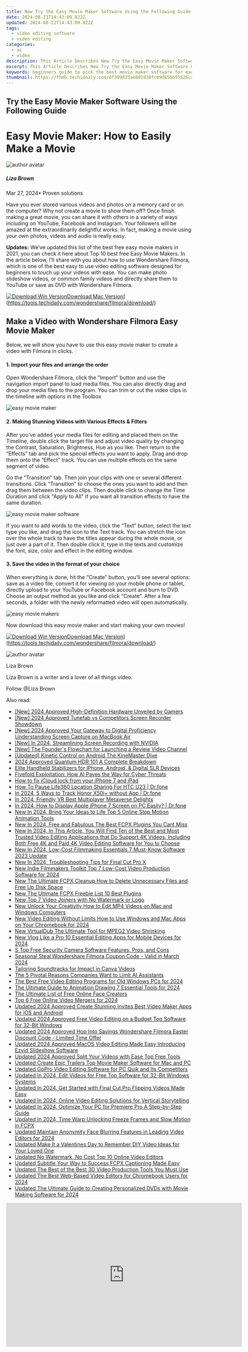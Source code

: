 ```yaml
---
title: New Try the Easy Movie Maker Software Using the Following Guide for 2024
date: 2024-08-21T14:43:09.822Z
updated: 2024-08-22T14:43:09.822Z
tags: 
  - video editing software
  - video editing
categories: 
  - ai
  - video
description: This Article Describes New Try the Easy Movie Maker Software Using the Following Guide for 2024
excerpt: This Article Describes New Try the Easy Movie Maker Software Using the Following Guide for 2024
keywords: beginners guide to pick the best movie maker software for mac,try the easy movie maker software using the following guide,mac movie making made easy a beginners guide to selecting the right software,new to video editing find the best mac movie maker software for you,from zero to hero choosing the ideal movie maker software for mac users,the ultimate guide to movie trailer software for mac and windows,the complete guide to downloading and using windows movie maker for free
thumbnail: https://thmb.techidaily.com/0f399835ae801930fc09d856b55526ca68007b6aa28f7cfc8442056063114a14.jpg
---
```


## Try the Easy Movie Maker Software Using the Following Guide

# Easy Movie Maker: How to Easily Make a Movie

![author avatar](https://lh5.googleusercontent.com/-AIMmjowaFs4/AAAAAAAAAAI/AAAAAAAAABc/Y5UmwDaI7HU/s250-c-k/photo.jpg)

##### Liza Brown

 Mar 27, 2024• Proven solutions

Have you ever stored various videos and photos on a memory card or on the computer? Why not create a movie to show them off? Once finish making a great movie, you can share it with others in a variety of ways including on YouTube, Facebook and Instagram. Your followers will be amazed at the extraordinarily delightful works. In fact, making a movie using your own photos, videos and audio is really easy.

 **Updates:** We’ve updated this list of the best free easy movie makers in 2021, you can check it here about Top 10 best free Easy Movie Makers. In the article below, I’ll share with you about how to use Wondershare Filmora, which is one of the best easy to use video editing software designed for beginners to touch up your videos with ease. You can make photo slideshow videos, or common family videos and directly share them to YouTube or save as DVD with Wondershare Filmora.

[![Download Win Version](https://images.wondershare.com/filmora/guide/download-btn-win.jpg)](https://tools.techidaily.com/wondershare/filmora/download/)[Download Mac Version](https://images.wondershare.com/filmora/guide/download-btn-mac.jpg)](https://tools.techidaily.com/wondershare/filmora/download/)

## Make a Video with Wondershare Filmora Easy Movie Maker

Below, we will show you have to use this easy movie maker to create a video with Filmora in clicks.

#### 1\.  Import your files and arrange the order

Open Wondershare Filmora, click the "Import" button and use the navigation import panel to load media files. You can also directly drag and drop your media files to the program. You can trim or cut the video clips in the timeline with options in the Toolbox

![easy movie maker](https://images.wondershare.com/filmora/article-images/video-editor-main-interface-1.jpg)

#### 2\.  Making Stunning Videos with Various Effects & Filters

After you’ve added your media files for editing and placed them on the Timeline, double click the target file and adjust video quality by changing the Contrast, Saturation, Brightness, Hue as you like. Then return to the “Effects” tab and pick the special effects you want to apply. Drag and drop them onto the “Effect” track. You can use multiple effects on the same segment of video.

Go the “Transition” tab. Then join your clips with one or several different transitions. Click “Transition” to choose the ones you want to add and then drag them between the video clips. Then double click to change the Time Duration and click "Apply to All" if you want all transition effects to have the same duration.

![easy movie maker software](https://images.wondershare.com/filmora/article-images/adjust-the-effects.jpg)

If you want to add words to the video, click the “Text” button, select the text type you like, and drag the icon to the Text track. You can stretch the icon over the whole track to have the titles appear during the whole movie, or just over a part of it. Then double click it, type in the texts and customize the font, size, color and effect in the editing window.

#### 3\. Save the video in the format of your choice

When everything is done, hit the “Create” button, you'll see several options: save as a video file, convert it for viewing on your mobile phone or tablet, directly upload to your YouTube or Facebook account and burn to DVD. Choose an output method as you like and click “Create”. After a few seconds, a folder with the newly reformatted video will open automatically.

![easy movie makers](https://images.wondershare.com/filmora/article-images/filmora9-export-options.jpg)

Now download this easy movie maker and start making your own movies!

[![Download Win Version](https://images.wondershare.com/filmora/guide/download-btn-win.jpg)](https://tools.techidaily.com/wondershare/filmora/download/)[Download Mac Version](https://images.wondershare.com/filmora/guide/download-btn-mac.jpg)](https://tools.techidaily.com/wondershare/filmora/download/)

![author avatar](https://lh5.googleusercontent.com/-AIMmjowaFs4/AAAAAAAAAAI/AAAAAAAAABc/Y5UmwDaI7HU/s250-c-k/photo.jpg)

Liza Brown

Liza Brown is a writer and a lover of all things video.

Follow @Liza Brown

<span class="atpl-alsoreadstyle">Also read:</span>
<div><ul>
<li><a href="https://eaxpv-info.techidaily.com/new-2024-approved-high-definition-hardware-unveiled-by-gamers/"><u>[New] 2024 Approved  High-Definition Hardware Unveiled by Gamers</u></a></li>
<li><a href="https://desktop-recording.techidaily.com/new-2024-approved-tunefab-vs-competitors-screen-recorder-showdown/"><u>[New] 2024 Approved  Tunefab vs Competitors  Screen Recorder Showdown</u></a></li>
<li><a href="https://screen-mirroring-recording.techidaily.com/new-2024-approved-your-gateway-to-digital-proficiency-understanding-screen-capture-on-macbook-air/"><u>[New] 2024 Approved  Your Gateway to Digital Proficiency  Understanding Screen Capture on MacBook Air</u></a></li>
<li><a href="https://digital-screen-recording.techidaily.com/new-in-2024-streamlining-screen-recording-with-nvidia/"><u>[New] In 2024, Streamlining Screen Recording with NVIDIA</u></a></li>
<li><a href="https://some-guidance.techidaily.com/new-the-founders-flowchart-for-launching-a-review-video-channel/"><u>[New] The Founder's Flowchart for Launching a Review Video Channel</u></a></li>
<li><a href="https://extra-support.techidaily.com/updated-kinetic-control-on-android-the-kinemaster-dive/"><u>[Updated] Kinetic Control on Android  The KineMaster Dive</u></a></li>
<li><a href="https://extra-support.techidaily.com/2024-approved-quantum-hdr-101-a-complete-breakdown/"><u>2024 Approved  Quantum HDR 101  A Complete Breakdown</u></a></li>
<li><a href="https://extra-information.techidaily.com/elite-handheld-stabilizers-for-iphone-android-and-digital-slr-devices/"><u>Elite Handheld Stabilizers for iPhone, Android, & Digital SLR Devices</u></a></li>
<li><a href="https://tech-revival.techidaily.com/fivefold-exploitation-how-ai-paves-the-way-for-cyber-threats/"><u>Fivefold Exploitation: How AI Paves the Way for Cyber Threats</u></a></li>
<li><a href="https://activate-lock.techidaily.com/how-to-fix-icloud-lock-from-your-iphone-7-and-ipad-by-drfone-ios/"><u>How to fix iCloud lock from your iPhone 7 and iPad</u></a></li>
<li><a href="https://location-social.techidaily.com/how-to-pause-life360-location-sharing-for-htc-u23-drfone-by-drfone-virtual-android/"><u>How To Pause Life360 Location Sharing For HTC U23 | Dr.fone</u></a></li>
<li><a href="https://android-location-track.techidaily.com/in-2024-5-ways-to-track-honor-x50iplus-without-app-drfone-by-drfone-virtual-android/"><u>In 2024, 5 Ways to Track Honor X50i+ without App | Dr.fone</u></a></li>
<li><a href="https://some-knowledge.techidaily.com/in-2024-friendly-vr-best-multiplayer-metaverse-delights/"><u>In 2024, Friendly VR  Best Multiplayer Metaverse Delights</u></a></li>
<li><a href="https://screen-mirror.techidaily.com/in-2024-how-to-display-apple-iphone-7-screen-on-pc-easily-drfone-by-drfone-ios/"><u>In 2024, How to Display Apple iPhone 7 Screen on PC Easily? | Dr.fone</u></a></li>
<li><a href="https://ai-driven-video-production.techidaily.com/new-in-2024-bring-your-ideas-to-life-top-5-online-stop-motion-animation-tools/"><u>New In 2024, Bring Your Ideas to Life Top 5 Online Stop Motion Animation Tools</u></a></li>
<li><a href="https://ai-driven-video-production.techidaily.com/new-in-2024-free-and-fabulous-the-best-fcpx-plugins-you-cant-miss/"><u>New In 2024, Free and Fabulous The Best FCPX Plugins You Cant Miss</u></a></li>
<li><a href="https://ai-driven-video-production.techidaily.com/new-in-2024-in-this-article-you-will-find-ten-of-the-best-and-most-trusted-video-editing-applications-that-do-support-4k-videos-including-both-free-4k-and-p/"><u>New In 2024, In This Article, You Will Find Ten of the Best and Most Trusted Video Editing Applications that Do Support 4K Videos, Including Both Free 4K and Paid 4K Video Editing Software for You to Choose</u></a></li>
<li><a href="https://ai-driven-video-production.techidaily.com/new-in-2024-low-cost-filmmaking-essentials-7-must-know-software-2023-update/"><u>New In 2024, Low-Cost Filmmaking Essentials 7 Must-Know Software 2023 Update</u></a></li>
<li><a href="https://ai-driven-video-production.techidaily.com/new-in-2024-troubleshooting-tips-for-final-cut-pro-x/"><u>New In 2024, Troubleshooting Tips for Final Cut Pro X</u></a></li>
<li><a href="https://ai-driven-video-production.techidaily.com/new-indie-filmmakers-toolkit-top-7-low-cost-video-production-software-for-2024/"><u>New Indie Filmmakers Toolkit Top 7 Low-Cost Video Production Software for 2024</u></a></li>
<li><a href="https://ai-driven-video-production.techidaily.com/new-the-ultimate-fcpx-cleanup-how-to-delete-unnecessary-files-and-free-up-disk-space/"><u>New The Ultimate FCPX Cleanup How to Delete Unnecessary Files and Free Up Disk Space</u></a></li>
<li><a href="https://ai-driven-video-production.techidaily.com/new-the-ultimate-fcpx-freebie-list-10-best-plugins/"><u>New The Ultimate FCPX Freebie List 10 Best Plugins</u></a></li>
<li><a href="https://ai-driven-video-production.techidaily.com/new-top-7-video-joiners-with-no-watermark-or-logo/"><u>New Top 7 Video Joiners with No Watermark or Logo</u></a></li>
<li><a href="https://ai-driven-video-production.techidaily.com/new-unlock-your-creativity-how-to-edit-mp4-videos-on-mac-and-windows-computers/"><u>New Unlock Your Creativity How to Edit MP4 Videos on Mac and Windows Computers</u></a></li>
<li><a href="https://ai-driven-video-production.techidaily.com/new-video-editing-without-limits-how-to-use-windows-and-mac-apps-on-your-chromebook-for-2024/"><u>New Video Editing Without Limits How to Use Windows and Mac Apps on Your Chromebook for 2024</u></a></li>
<li><a href="https://ai-driven-video-production.techidaily.com/new-virtualdub-the-ultimate-tool-for-mpeg2-video-shrinking/"><u>New VirtualDub The Ultimate Tool for MPEG2 Video Shrinking</u></a></li>
<li><a href="https://ai-driven-video-production.techidaily.com/new-vlog-like-a-pro-10-essential-editing-apps-for-mobile-devices-for-2024/"><u>New Vlog Like a Pro 10 Essential Editing Apps for Mobile Devices for 2024</u></a></li>
<li><a href="https://ai-driven-video-production.techidaily.com/s-top-free-security-camera-software-features-pros-and-cons/"><u>S Top Free Security Camera Software Features, Pros, and Cons</u></a></li>
<li><a href="https://ai-driven-video-production.techidaily.com/seasonal-steal-wondershare-filmora-coupon-code-valid-in-march-2024/"><u>Seasonal Steal Wondershare Filmora Coupon Code - Valid in March 2024</u></a></li>
<li><a href="https://extra-tips.techidaily.com/tailoring-soundtracks-for-impact-in-canva-videos/"><u>Tailoring Soundtracks for Impact in Canva Videos</u></a></li>
<li><a href="https://tech-revival.techidaily.com/the-5-pivotal-reasons-companies-want-to-limit-ai-assistants/"><u>The 5 Pivotal Reasons Companies Want to Limit AI Assistants</u></a></li>
<li><a href="https://ai-driven-video-production.techidaily.com/the-best-free-video-editing-programs-for-old-windows-pcs-for-2024/"><u>The Best Free Video Editing Programs for Old Windows PCs for 2024</u></a></li>
<li><a href="https://ai-driven-video-production.techidaily.com/the-ultimate-guide-to-animation-drawing-7-essential-tools-for-2024/"><u>The Ultimate Guide to Animation Drawing 7 Essential Tools for 2024</u></a></li>
<li><a href="https://ai-driven-video-production.techidaily.com/the-ultimate-list-of-free-online-face-creators/"><u>The Ultimate List of Free Online Face Creators</u></a></li>
<li><a href="https://ai-driven-video-production.techidaily.com/top-6-free-online-video-mergers-for-2024/"><u>Top 6 Free Online Video Mergers for 2024</u></a></li>
<li><a href="https://ai-driven-video-production.techidaily.com/updated-2024-approved-create-stunning-invites-best-video-maker-apps-for-ios-and-android/"><u>Updated 2024 Approved Create Stunning Invites Best Video Maker Apps for iOS and Android</u></a></li>
<li><a href="https://ai-driven-video-production.techidaily.com/updated-2024-approved-free-video-editing-on-a-budget-top-software-for-32-bit-windows/"><u>Updated 2024 Approved Free Video Editing on a Budget Top Software for 32-Bit Windows</u></a></li>
<li><a href="https://ai-driven-video-production.techidaily.com/updated-2024-approved-hop-into-savings-wondershare-filmora-easter-discount-code-limited-time-offer/"><u>Updated 2024 Approved Hop Into Savings Wondershare Filmora Easter Discount Code - Limited Time Offer</u></a></li>
<li><a href="https://ai-driven-video-production.techidaily.com/updated-2024-approved-macos-video-editing-made-easy-introducing-ezvid-slideshow-software/"><u>Updated 2024 Approved MacOS Video Editing Made Easy Introducing Ezvid Slideshow Software</u></a></li>
<li><a href="https://ai-driven-video-production.techidaily.com/updated-2024-approved-split-your-videos-with-ease-top-free-tools/"><u>Updated 2024 Approved Split Your Videos with Ease Top Free Tools</u></a></li>
<li><a href="https://ai-driven-video-production.techidaily.com/updated-create-epic-trailers-top-movie-maker-software-for-mac-and-pc/"><u>Updated Create Epic Trailers Top Movie Maker Software for Mac and PC</u></a></li>
<li><a href="https://ai-driven-video-production.techidaily.com/updated-gopro-video-editing-software-for-pc-quik-and-its-competitors/"><u>Updated GoPro Video Editing Software for PC Quik and Its Competitors</u></a></li>
<li><a href="https://ai-driven-video-production.techidaily.com/updated-in-2024-edit-videos-for-free-top-software-for-32-bit-windows-systems/"><u>Updated In 2024, Edit Videos for Free Top Software for 32-Bit Windows Systems</u></a></li>
<li><a href="https://ai-driven-video-production.techidaily.com/updated-in-2024-get-started-with-final-cut-pro-flipping-videos-made-easy/"><u>Updated In 2024, Get Started with Final Cut Pro Flipping Videos Made Easy</u></a></li>
<li><a href="https://ai-driven-video-production.techidaily.com/updated-in-2024-online-video-editing-solutions-for-vertical-storytelling/"><u>Updated In 2024, Online Video Editing Solutions for Vertical Storytelling</u></a></li>
<li><a href="https://ai-driven-video-production.techidaily.com/updated-in-2024-optimize-your-pc-for-premiere-pro-a-step-by-step-guide/"><u>Updated In 2024, Optimize Your PC for Premiere Pro A Step-by-Step Guide</u></a></li>
<li><a href="https://ai-driven-video-production.techidaily.com/updated-in-2024-time-warp-unlocking-freeze-frames-and-slow-motion-in-fcpx/"><u>Updated In 2024, Time Warp Unlocking Freeze Frames and Slow Motion in FCPX</u></a></li>
<li><a href="https://ai-driven-video-production.techidaily.com/updated-maintain-anonymity-face-blurring-features-in-leading-video-editors-for-2024/"><u>Updated Maintain Anonymity Face Blurring Features in Leading Video Editors for 2024</u></a></li>
<li><a href="https://ai-driven-video-production.techidaily.com/updated-make-it-a-valentines-day-to-remember-diy-video-ideas-for-your-loved-one/"><u>Updated Make It a Valentines Day to Remember DIY Video Ideas for Your Loved One</u></a></li>
<li><a href="https://ai-driven-video-production.techidaily.com/updated-no-watermark-no-cost-top-10-online-video-editors/"><u>Updated No Watermark, No Cost Top 10 Online Video Editors</u></a></li>
<li><a href="https://ai-driven-video-production.techidaily.com/updated-subtitle-your-way-to-success-fcpx-captioning-made-easy/"><u>Updated Subtitle Your Way to Success FCPX Captioning Made Easy</u></a></li>
<li><a href="https://ai-driven-video-production.techidaily.com/updated-the-best-of-the-best-3d-video-production-tools-you-must-use/"><u>Updated The Best of the Best 3D Video Production Tools You Must Use</u></a></li>
<li><a href="https://ai-driven-video-production.techidaily.com/updated-the-best-web-based-video-editors-for-chromebook-users-for-2024/"><u>Updated The Best Web-Based Video Editors for Chromebook Users for 2024</u></a></li>
<li><a href="https://ai-driven-video-production.techidaily.com/updated-the-ultimate-guide-to-creating-personalized-dvds-with-movie-making-software-for-2024/"><u>Updated The Ultimate Guide to Creating Personalized DVDs with Movie Making Software for 2024</u></a></li>
</ul></div>

<ins class="adsbygoogle"
      style="display:block"
      data-ad-client="ca-pub-7571918770474297"
      data-ad-slot="8358498916"
      data-ad-format="auto"
      data-full-width-responsive="true"></ins>
<!-- affiliate ads begin -->
<a href="https://secure.2checkout.com/order/checkout.php?PRODS=2337838&QTY=1&AFFILIATE=108875&CART=1"><iframe width="640" height="390" src="https://www.youtube.com/embed/rzZwphIv4RM" title="APFill - Ink and Toner Coverage Calculator" frameborder="0" allow="accelerometer; autoplay; clipboard-write; encrypted-media; gyroscope; picture-in-picture; web-share" referrerpolicy="strict-origin-when-cross-origin" allowfullscreen></iframe></a>
<!-- affiliate ads end -->